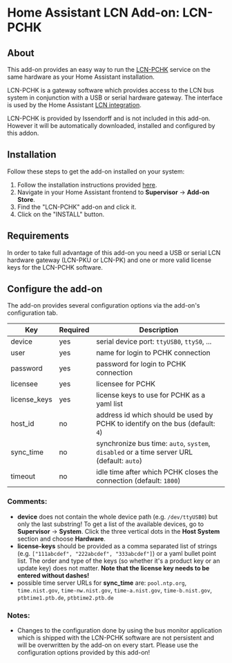 # Home Assistant LCN Add-on: LCN-PCHK

## About
This add-on provides an easy way to run the [LCN-PCHK](https://www.lcn.eu/en/lcn-tech/products/lcn-pchk/) service on the same hardware as your Home Assistant installation.

LCN-PCHK is a gateway software which provides access to the LCN bus system in conjunction with a USB or serial hardware gateway. The interface is used by the Home Assistant [LCN integration](https://www.home-assistant.io/integrations/lcn/).

LCN-PCHK is provided by Issendorff and is not included in this add-on. However it will be automatically downloaded, installed and configured by this addon.

## Installation

Follow these steps to get the add-on installed on your system:

1. Follow the installation instructions provided [here](https://github.com/alengwenus/hass-addons).
2. Navigate in your Home Assistant frontend to **Supervisor** -> **Add-on Store**.
3. Find the "LCN-PCHK" add-on and click it.
4. Click on the "INSTALL" button.

## Requirements
In order to take full advantage of this add-on you need a USB or serial LCN hardware gateway (LCN-PKU or LCN-PK) and one or more valid license keys for the LCN-PCHK software.

## Configure the add-on

The add-on provides several configuration options via the add-on's configuration tab.

| Key      | Required | Description |
| ---------|----------|-------------|
| device   | yes | serial device port: `ttyUSB0`, `ttyS0`, ... |
| user     | yes | name for login to PCHK connection |
| password | yes | password for login to PCHK connection |
| licensee | yes | licensee for PCHK |
| license_keys | yes | license keys to use for PCHK as a yaml list |
| host_id | no | address id which should be used by PCHK to identify on the bus (default: `4`)|
| sync_time | no | synchronize bus time: `auto`, `system`, `disabled` or a time server URL (default: `auto`) |
| timeout | no | idle time after which PCHK closes the connection (default: `1800`) |

### Comments:
- **device** does not contain the whole device path (e.g. `/dev/ttyUSB0`) but only the last substring! To get a list of the available devices, go to **Supervisor** -> **System**. Click the three vertical dots in the **Host System** section and choose **Hardware**.
- **license-keys** should be provided as a comma separated list of strings (e.g. `["111abcdef", "222abcdef", "333abcdef"]`) or a yaml bullet point list. The order and type of the keys (so whether it's a product key or an update key) does not matter. **Note that the license key needs to be entered without dashes!**
- possible time server URLs for **sync_time** are: `pool.ntp.org`, `time.nist.gov`, `time-nw.nist.gov`, `time-a.nist.gov`, `time-b.nist.gov`, `ptbtime1.ptb.de`, `ptbtime2.ptb.de`

### Notes:
- Changes to the configuration done by using the bus monitor application which is shipped with the LCN-PCHK software are not persistent and will be overwritten by the add-on on every start.
Please use the configuration options provided by this add-on!
